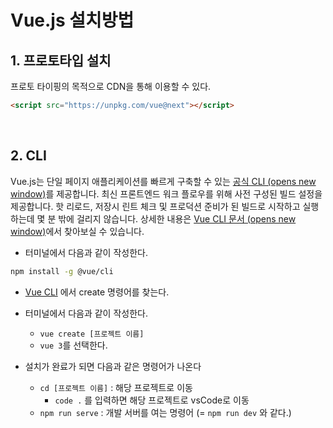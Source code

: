 # Vue.js 설치방법

## 1. 프로토타입 설치

프로토 타이핑의 목적으로 CDN을 통해 이용할 수 있다.

```html
<script src="https://unpkg.com/vue@next"></script>
```

<br/>

## 2. CLI

Vue.js는 단일 페이지 애플리케이션를 빠르게 구축할 수 있는 [공식 CLI (opens new window)](https://github.com/vuejs/vue-cli)를 제공합니다. 최신 프론트엔드 워크 플로우를 위해 사전 구성된 빌드 설정을 제공합니다. 핫 리로드, 저장시 린트 체크 및 프로덕션 준비가 된 빌드로 시작하고 실행하는데 몇 분 밖에 걸리지 않습니다. 상세한 내용은 [Vue CLI 문서 (opens new window)](https://cli.vuejs.org/)에서 찾아보실 수 있습니다.

- 터미널에서 다음과 같이 작성한다.

```bash
npm install -g @vue/cli
```

- [Vue CLI](https://cli.vuejs.org/guide/creating-a-project.html) 에서 create 명령어를 찾는다.

- 터미널에서 다음과 같이 작성한다.
  - `vue create [프로젝트 이름]`
  - `vue 3`를 선택한다.
- 설치가 완료가 되면 다음과 같은 명령어가 나온다
  - `cd [프로젝트 이름]` : 해당 프로젝트로 이동
    - `code .` 를 입력하면 해당 프로젝트로 vsCode로 이동
  - `npm run serve`  :  개발 서버를 여는 명령어 (= `npm run dev` 와 같다.)